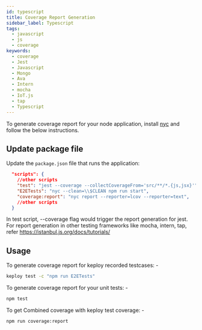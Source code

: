 ```yaml
---
id: typescript
title: Coverage Report Generation
sidebar_label: Typescript
tags:
  - javascript
  - js
  - coverage
keywords:
  - coverage
  - Jest
  - Javascript
  - Mongo
  - Ava
  - Intern
  - mocha
  - IoT.js
  - tap
  - Typescript
---
```


To generate coverage report for your node application, install [nyc](https://www.npmjs.com/package/nyc) and follow the below instructions.

## Update package file

Update the `package.json` file that runs the application:

```json
  "scripts": {
    //other scripts
    "test": "jest --coverage --collectCoverageFrom='src/**/*.{js,jsx}'",
    "E2ETests": "nyc --clean=\\$CLEAN npm run start",
    "coverage:report": "nyc report --reporter=lcov --reporter=text",
    //other scripts
  }
```

In test script, --coverage flag would trigger the report generation for jest. For report generation in other testing frameworks like mocha, intern, tap, refer https://istanbul.js.org/docs/tutorials/

## Usage

To generate coverage report for keploy recorded testcases: -

```bash
keploy test -c "npm run E2ETests"
```

To generate coverage report for your unit tests: -

```bash
npm test
```

To get Combined coverage with keploy test coverage: -

```bash
npm run coverage:report
```
